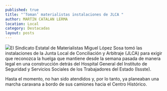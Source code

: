 ```yaml
---
published: true
title: "‘Toman’ materialistas instalaciones de JLCA "
author: MARTIN CATALAN LERMA
location: Local
category: Destacadas
layout: posts
---
```


![](http://i.imgur.com/2GEnleMm.jpg)El Sindicato Estatal de Materialistas Miguel López Sosa tomó las instalaciones de la Junta Local de Conciliación y Arbitraje (JLCA) para exigir que reconozca la huelga que mantiene desde la semana pasada de manera legal en una construcción detrás del Hospital General del Instituto de Seguridad y Servicios Sociales de los Trabajadores del Estado (Issste).

Hasta el momento, no han sido atendidos y, por lo tanto, ya planeaban una marcha caravana a bordo de sus camiones hacia el Centro Histórico.
